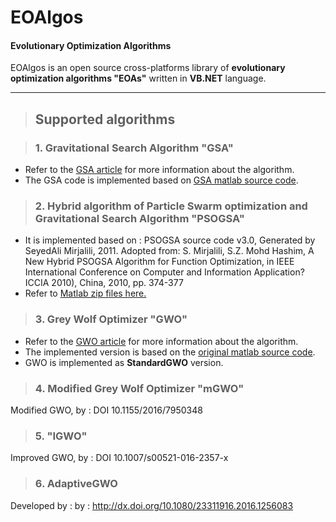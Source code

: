 # EOAlgos 

#### Evolutionary Optimization Algorithms

EOAlgos is an open source cross-platforms library of **evolutionary optimization algorithms "EOAs"** written in **VB.NET** language. 

---

>## Supported algorithms 

>### 1. Gravitational Search Algorithm "GSA"
* Refer to the [GSA article](https://www.sciencedirect.com/science/article/pii/S0020025509001200) for more information about the algorithm.
* The GSA code is implemented based on [GSA matlab source code](https://www.mathworks.com/matlabcentral/fileexchange/27756-gravitational-search-algorithm-gsa).

>### 2. Hybrid algorithm of Particle Swarm optimization and Gravitational Search Algorithm "PSOGSA"
* It is implemented based on : PSOGSA source code v3.0, Generated by SeyedAli Mirjalili, 2011. 
Adopted from: S. Mirjalili, S.Z. Mohd Hashim, A New Hybrid PSOGSA Algorithm for Function Optimization, in IEEE International Conference on Computer and Information Application?ICCIA 2010), China, 2010, pp. 374-377
* Refer to [Matlab zip files here.](www.alimirjalili.com/SourceCodes/PSOGSA.zip)

>### 3. Grey Wolf Optimizer "GWO"
* Refer to the [GWO article](https://www.sciencedirect.com/science/article/abs/pii/S0965997813001853) for more information about the algorithm.
* The implemented version is based on the [original matlab source code](http://www.alimirjalili.com/GWO.html).
* GWO is implemented as **StandardGWO** version.
  
>### 4. Modified Grey Wolf Optimizer "mGWO"
Modified GWO, by : DOI 10.1155/2016/7950348 

>### 5. "IGWO"
Improved GWO, by : DOI 10.1007/s00521-016-2357-x

>### 6. AdaptiveGWO
 Developed by : by : http://dx.doi.org/10.1080/23311916.2016.1256083

